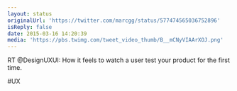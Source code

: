 ```yaml
---
layout: status
originalUrl: 'https://twitter.com/marcgg/status/577474565036752896'
isReply: false
date: 2015-03-16 14:20:39
media: 'https://pbs.twimg.com/tweet_video_thumb/B__mCNyVIAArXOJ.png'
---
```


RT @DesignUXUI: How it feels to watch a user test your product for the first time.

#UX 
